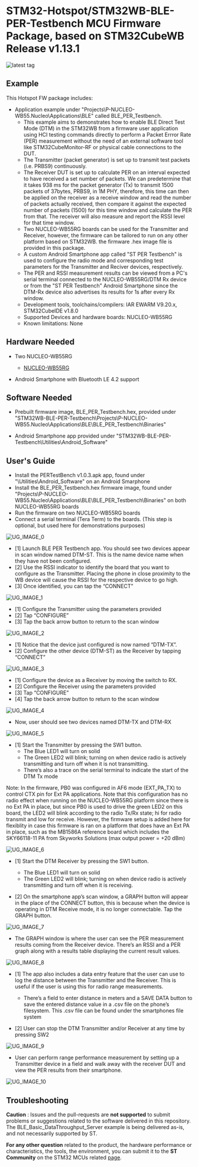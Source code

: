 # STM32-Hotspot/STM32WB-BLE-PER-Testbench MCU Firmware Package, based on STM32CubeWB Release v1.13.1

![latest tag](https://img.shields.io/github/v/tag/STMicroelectronics/STM32CubeWB.svg?color=brightgreen)

## Example

This Hotspot FW package includes:
* Application example under "Projects\P-NUCLEO-WB55.Nucleo\Applications\BLE" called BLE_PER_Testbench.     
   * This example aims to demonstrates how to enable BLE Direct Test Mode (DTM) in the STM32WB from a firmware user application using HCI testing commands directly to perform a Packet Errror Rate (PER) measurement without the need of an external software tool like STM32CubeMonitor-RF or physical cable connections to the DUT.  
   * The Transmitter (packet generator) is set up to transmit test packets (i.e. PRBS9) continuously. 
   * The Receiver DUT is set up to calculate PER on an interval expected to have received a set number of packets. We can predetermine that it takes 938 ms for the packet generator (Tx) to transmit 1500 packets of 37bytes, PRBS9, in 1M PHY, therefore, this time can then be applied on the receiver as a receive window and read the number of packets actually received, then compare it against the expected number of packets (1500) for this time window and calculate the PER from that.  The receiver will also measure and report the RSSI level for that time window. 
   * Two NUCLEO-WB55RG boards can be used for the Transmitter and Receiver, however, the firmware can be tailored to run on any other platform based on STM32WB. the firmware .hex image file is provided in this package. 
   * A custom Android Smartphone app called "ST PER Testbench" is used to configure the radio mode and corresponding test parameters for the Transmitter and Reciver devices, respectively. 
   * The PER and RSSI measurement results can be viewed from a PC's serial terminal connected to the NUCLEO-WB55RG/DTM Rx device or from the "ST PER Testbench" Android Smartphone since the DTM-Rx device also advertises its results for 1s after every Rx window. 
   * Development tools, toolchains/compilers: IAR EWARM V9.20.x, STM32CubeIDE v1.8.0
   * Supported Devices and hardware boards: NUCLEO-WB55RG
   * Known limitations: None

## Hardware Needed

  * Two NUCLEO-WB55RG
    * [NUCLEO-WB55RG](https://www.st.com/en/evaluation-tools/nucleo-wb55rg.html)
	
  * Android Smartphone with Bluetooth LE 4.2 support
  
## Software Needed

  * Prebuilt firmware image, BLE_PER_Testbench.hex, provided under "STM32WB-BLE-PER-Testbench\Projects\P-NUCLEO-WB55.Nucleo\Applications\BLE\BLE_PER_Testbench\Binaries"
	
  * Android Smartphone app provided under "STM32WB-BLE-PER-Testbench\Utilities\Android_Software"

## User's Guide
* Install the PERTestBench v1.0.3.apk app, found under "\Utilities\Android_Software" on an Android Smarphone 
* Install the BLE_PER_Testbench.hex firmware image, found under "Projects\P-NUCLEO-WB55.Nucleo\Applications\BLE\BLE_PER_Testbench\Binaries" on both NUCLEO-WB55RG boards 
* Run the firmware on two NUCLEO-WB55RG boards
* Connect a serial terminal (Tera Term) to the boards. (This step is optional, but used here for demonstrations purposes) 

![UG_IMAGE_0](Utilities/Media/Images/Users_Guide/UG_image_0.jpg)


* [1] Launch BLE PER Testbench app. You should see two devices appear in scan window named DTM-ST. This is the name device name when they have not been configured. 
* [2] Use the RSSI indicator to identify the board that you want to configure as the Transmitter. Placing the phone in close proximity to the WB device will cause the RSSI for the respective device to go high. 
* [3] Once identified, you can tap the “CONNECT”

![UG_IMAGE_1](Utilities/Media/Images/Users_Guide/UG_image_1.jpg)


* [1] Configure the Transmitter using the parameters provided
* [2] Tap “CONFIGURE”
* [3] Tap the back arrow button to return to the scan window

![UG_IMAGE_2](Utilities/Media/Images/Users_Guide/UG_image_2.jpg)


* [1] Notice that the device just configured is now named “DTM-TX”. 
* [2] Configure the other device (DTM-ST) as the Receiver by tapping “CONNECT”

![UG_IMAGE_3](Utilities/Media/Images/Users_Guide/UG_image_3.jpg)


* [1] Configure the device as a Receiver by moving the switch to RX. 
* [2] Configure the Receiver using the parameters provided 
* [3] Tap “CONFIGURE”
* [4] Tap the back arrow button to return to the scan window

![UG_IMAGE_4](Utilities/Media/Images/Users_Guide/UG_image_4.jpg)


* Now, user should see two devices named DTM-TX and DTM-RX

![UG_IMAGE_5](Utilities/Media/Images/Users_Guide/UG_image_5.jpg)


* [1] Start the Transmitter by pressing the SW1 button. 
	* The Blue LED1 will turn on solid
	* The Green LED2 will blink; turning on when device radio is actively transmitting and turn off when it is not transmitting. 
	* There’s also a trace on the serial terminal to indicate the start of the DTM Tx mode

Note: In the firmware, PB0 was configured in AF6 mode (EXT_PA_TX) to control CTX pin for Ext PA applications. Note that this configuration has no radio effect when running on the NUCLEO-WB55RG platform since there is no Ext PA in place, but since PB0 is used to drive the green LED2 on this board, the LED2 will blink according to the radio Tx/Rx state;  hi for radio transmit and low for receive. However, the firmware setup is added here for flexiblity in case this firmware is ran on a platform that does have an Ext PA in place, such as the MB1586A reference board which includes the SKY66118-11 PA from Skyworks Solutions (max output power = +20 dBm)

![UG_IMAGE_6](Utilities/Media/Images/Users_Guide/UG_image_6.jpg)


* [1] Start the DTM Receiver by pressing the SW1 button.
	* The Blue LED1 will turn on solid 
	* The Green LED2 will blink; turning on when device radio is actively transmitting and turn off when it is receiving. 

* [2] On the smartphone app’s scan window, a GRAPH button will appear in the place of the CONNECT button, this is because when the device is operating in DTM Receive mode, it is no longer connectable. Tap the GRAPH button. 

![UG_IMAGE_7](Utilities/Media/Images/Users_Guide/UG_image_7.jpg)


* The GRAPH window is where the user can see the PER measurement results coming from the Receiver device. There’s an RSSI and a PER graph along with a results table displaying the current result values.   

![UG_IMAGE_8](Utilities/Media/Images/Users_Guide/UG_image_8.jpg)


* [1] The app also includes a data entry feature that the user can use to log the distance between the Transmitter and the Receiver. This is useful if the user is using this for radio range measurements. 
	* There’s a field to enter distance in meters and a SAVE DATA button to save the entered distance value in a .csv file on the phone’s filesystem.  This .csv file can be found under the smartphones file system

* [2] User can stop the DTM Transmitter and/or Receiver at any time by pressing SW2 

![UG_IMAGE_9](Utilities/Media/Images/Users_Guide/UG_image_9.jpg)


* User can perform range performance measurement by setting up a Transmitter device in a field and walk away with the receiver DUT and view the PER results from their smartphone. 

![UG_IMAGE_10](Utilities/Media/Images/Users_Guide/UG_image_10.jpg)  


## Troubleshooting

**Caution** : Issues and the pull-requests are **not supported** to submit problems or suggestions related to the software delivered in this repository. The BLE_Basic_DataThroughput_Server example is being delivered as-is, and not necessarily supported by ST.

**For any other question** related to the product, the hardware performance or characteristics, the tools, the environment, you can submit it to the **ST Community** on the STM32 MCUs related [page](https://community.st.com/s/topic/0TO0X000000BSqSWAW/stm32-mcus).
